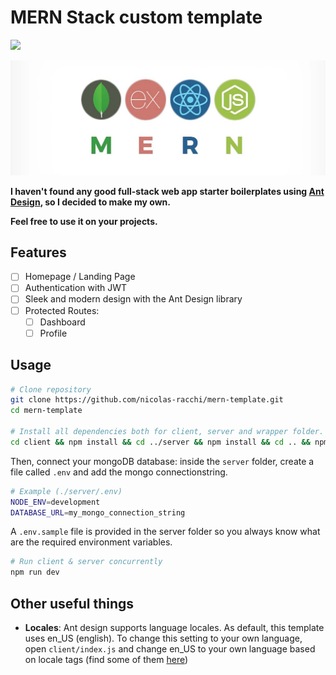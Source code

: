 # MERN Stack custom template

![](https://img.shields.io/badge/Stack-MERN-informational)

<img src="./design/mern.jpeg"></img>

**I haven't found any good full-stack web app starter boilerplates using [Ant Design](https://ant.design), so I decided to make my own.**

**Feel free to use it on your projects.**

## Features

- [ ] Homepage / Landing Page
- [ ] Authentication with JWT
- [ ] Sleek and modern design with the Ant Design library
- [ ] Protected Routes:
  - [ ] Dashboard
  - [ ] Profile

## Usage

```bash
# Clone repository
git clone https://github.com/nicolas-racchi/mern-template.git
cd mern-template

# Install all dependencies both for client, server and wrapper folder.
cd client && npm install && cd ../server && npm install && cd .. && npm install
```

Then, connect your mongoDB database:
inside the `server` folder, create a file called `.env` and add the mongo connectionstring.

```bash
# Example (./server/.env)
NODE_ENV=development
DATABASE_URL=my_mongo_connection_string
```

A `.env.sample` file is provided in the server folder so you always know what are the required environment variables.

```bash
# Run client & server concurrently
npm run dev
```

## Other useful things

- **Locales**: Ant design supports language locales. As default, this template uses en_US (english). To change this setting to your own language, open `client/index.js` and change en_US to your own language based on locale tags (find some of them [here](https://www.oracle.com/java/technologies/javase/jdk8-jre8-suported-locales.html#util-text))
